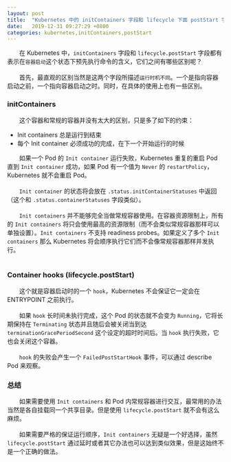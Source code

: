 ```yaml
---
layout: post
title:  "Kubernetes 中的 initContainers 字段和 lifecycle 下面 postStart 字段比较"
date:   2019-12-31 09:27:29 +0800
categories: kubernetes,initContainers,postStart
---
```

&emsp;&emsp;在 Kubernetes 中，`initContainers` 字段和 `lifecycle.postStart` 字段都有表示在`容器启动`这个状态下预先执行命令的含义，它们之间有哪些区别呢？  
&emsp;  
&emsp;&emsp;首先，最直观的区别当然是这两个字段所描述`运行时机不同`。一个是指向容器启动之前，一个指向容器启动之时。同时，在具体的使用上也有一些区别。
### initContainers
&emsp;&emsp;这个容器和常规的容器并没有太大的区别，只是多了如下的约束：
* Init containers 总是运行到结束
* 每个 Init container 必须成功的完成，在下一个开始运行的时候

&emsp;&emsp;如果一个 Pod 的 `Init container` 运行失败，Kubernetes 重复的重启 Pod 直到 `Init container` 成功，如果 Pod 有一个值为 `Never` 的 `restartPolicy`，Kubernetes 就不会重启 Pod。  
&emsp;  
&emsp;&emsp;`Init container` 的状态将会放在 `.status.initContainerStatuses` 中返回（这个和 `.status.containerStatuses` 字段类似）。  
&emsp;  
&emsp;&emsp;`Init containers` 并不能够完全当做常规容器使用。在容器资源限制上，所有的 `Init containers` 将只会使用最高的资源限制（而不会类似常规容器那样可以单独设置）。`Init containers` 不支持 readiness probes。如果定义了多个 `Init containers` 那么 Kubernetes 将会顺序执行它们而不会像常规容器那样并发执行。  
&emsp;  
### Container hooks (lifecycle.postStart)
&emsp;&emsp;这个就是容器启动时的一个 `hook`，Kubernetes 不会保证它一定会在 ENTRYPOINT 之前执行。  
&emsp;  
&emsp;&emsp;如果 `hook` 长时间未执行完成，这个 Pod 的状态就不会变为 `Running`，它将长期保持在 `Terminating` 状态并且随后会被关闭当到达 `terminationGracePeriodSecond` 这个设定的超时时间后。当 `hook` 执行失败，它也会关闭这个容器。  
&emsp;  
&emsp;&emsp;`hook` 的失败会产生一个 `FailedPostStartHook` 事件，可以通过 describe Pod 来观察。  
### 总结
&emsp;&emsp;如果需要使用 `Init containers` 和 Pod 内常规容器进行交互，最常用的办法当然是各自挂载同一个共享目录。但是使用 `lifecycle.postStart` 就不会有这么麻烦。  
&emsp;  
&emsp;&emsp;如果需要严格的保证运行顺序，`Init containers` 无疑是一个好选择，虽然 `lifecycle.postStart` 通过延时或者其它办法也可以达到类似效果，但是这始终不是一个正确的做法。
